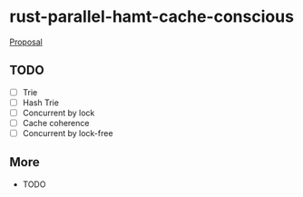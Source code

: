 # rust-parallel-hamt-cache-conscious
[Proposal](https://github.com/chichunchen/rust-parallel-hamt-cache-conscious/blob/master/cache-conscious-concurrent.pdf)

## TODO
- [ ] Trie
- [ ] Hash Trie
- [ ] Concurrent by lock
- [ ] Cache coherence
- [ ] Concurrent by lock-free

## More
- TODO
